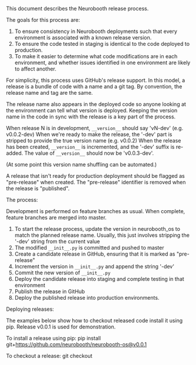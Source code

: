 
This document describes the Neurobooth release process.

The goals for this process are:
1. To ensure consistency in Neurobooth deployments such that every environment is associated with a known release version. 
2. To ensure the code tested in staging is identical to the code deployed to production.
3. To make it easier to determine what code modifications are in each environment, and whether issues identified in one environment are likely to affect another. 

For simplicity, this process uses GitHub's release support. In this model, a release is a bundle of code with a name and a git tag. By convention, the release name and tag are the same.

The release name also appears in the deployed code so anyone looking at the environment can tell what version is deployed. Keeping the version name in the code in sync with the release is a key part of the process. 

When release N is in development, `__version__` should say 'vN-dev' (e.g. v0.0.2-dev)
When we're ready to make the release, the '-dev' part is stripped to provide the true version name (e.g. v0.0.2)
When the release has been created, `__version__` is incremented, and the '-dev' suffix is re-added. The value of `__version__` should now be 'v0.0.3-dev'.

(At some point this version name shuffling can be automated.)

A release that isn't ready for production deployment should be flagged as "pre-release" when created. The "pre-release" identifier is removed when the release is "published".  

The process: 

Development is performed on feature branches as usual. When complete, feature branches are merged into master.

1. To start the release process, update the version in neurobooth_os to match the planned release name. Usually, this just involves stripping the '-dev' string from the current value
3. The modified `__init__.py` is committed and pushed to master
4. Create a candidate release in GitHub, ensuring that it is marked as "pre-release" 
5. Increment the version in `__init__.py` and append the string '-dev' 
9. Commit the new version of `__init__.py`
6. Deploy the candidate release into staging and complete testing in that environment 
6. Publish the release in GitHub 
7. Deploy the published release into production environments. 
 
Deploying releases: 

The examples below show how to checkout released code install it using pip. Release v0.0.1 is used for demonstration. 

To install a release using pip: 
	pip install git+https://github.com/neurobooth/neurobooth-os@v0.0.1

To checkout a release:
	git checkout